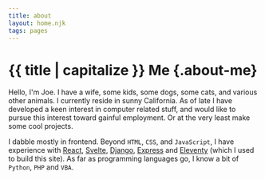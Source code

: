 ```yaml
---
title: about
layout: home.njk
tags: pages
---
```


# {{ title | capitalize }} Me {.about-me}

Hello, I'm Joe. I have a wife, some kids, some dogs, some cats, and various other animals. I currently reside in sunny California. As of late I have developed a keen interest in computer related stuff, and would like to pursue this interest toward gainful employment. Or at the very least make some cool projects.

I dabble mostly in frontend. Beyond `HTML`, `CSS`, and `JavaScript`, I have experience with [React](https://reactjs.org/), [Svelte](https://svelte.dev/), [Django](https://www.djangoproject.com/), [Express](https://expressjs.com/) and [Eleventy](https://www.11ty.dev/) (which I used to build this site). As far as programming languages go, I know a bit of `Python`, `PHP` and `VBA`.

 
